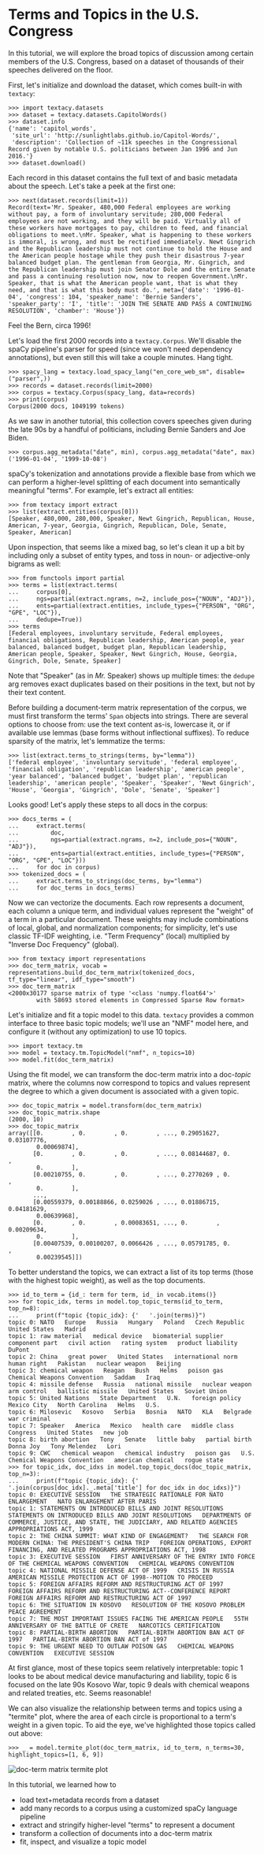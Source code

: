 # Terms and Topics in the U.S. Congress

In this tutorial, we will explore the broad topics of discussion among certain members of the U.S. Congress, based on a dataset of thousands of their speeches delivered on the floor.

First, let's initialize and download the dataset, which comes built-in with `textacy`:

```pycon
>>> import textacy.datasets
>>> dataset = textacy.datasets.CapitolWords()
>>> dataset.info
{'name': 'capitol_words',
 'site_url': 'http://sunlightlabs.github.io/Capitol-Words/',
 'description': 'Collection of ~11k speeches in the Congressional Record given by notable U.S. politicians between Jan 1996 and Jun 2016.'}
>>> dataset.download()
```

Each record in this dataset contains the full text of and basic metadata about the speech. Let's take a peek at the first one:

```pycon
>>> next(dataset.records(limit=1))
Record(text='Mr. Speaker, 480,000 Federal employees are working without pay, a form of involuntary servitude; 280,000 Federal employees are not working, and they will be paid. Virtually all of these workers have mortgages to pay, children to feed, and financial obligations to meet.\nMr. Speaker, what is happening to these workers is immoral, is wrong, and must be rectified immediately. Newt Gingrich and the Republican leadership must not continue to hold the House and the American people hostage while they push their disastrous 7-year balanced budget plan. The gentleman from Georgia, Mr. Gingrich, and the Republican leadership must join Senator Dole and the entire Senate and pass a continuing resolution now, now to reopen Government.\nMr. Speaker, that is what the American people want, that is what they need, and that is what this body must do.', meta={'date': '1996-01-04', 'congress': 104, 'speaker_name': 'Bernie Sanders', 'speaker_party': 'I', 'title': 'JOIN THE SENATE AND PASS A CONTINUING RESOLUTION', 'chamber': 'House'})
```

Feel the Bern, circa 1996!

Let's load the first 2000 records into a `textacy.Corpus`. We'll disable the spaCy pipeline's parser for speed (since we won't need dependency annotations), but even still this will take a couple minutes. Hang tight.

```pycon
>>> spacy_lang = textacy.load_spacy_lang("en_core_web_sm", disable=("parser",))
>>> records = dataset.records(limit=2000)
>>> corpus = textacy.Corpus(spacy_lang, data=records)
>>> print(corpus)
Corpus(2000 docs, 1049199 tokens)
```

As we saw in another tutorial, this collection covers speeches given during the late 90s by a handful of politicians, including Bernie Sanders and Joe Biden.

```pycon
>>> corpus.agg_metadata("date", min), corpus.agg_metadata("date", max)
('1996-01-04', '1999-10-08')
```

spaCy's tokenization and annotations provide a flexible base from which we can perform a higher-level splitting of each document into semantically meaningful "terms". For example, let's extract all entities:

```pycon
>>> from textacy import extract
>>> list(extract.entities(corpus[0]))
[Speaker, 480,000, 280,000, Speaker, Newt Gingrich, Republican, House, American, 7-year, Georgia, Gingrich, Republican, Dole, Senate, Speaker, American]
```

Upon inspection, that seems like a mixed bag, so let's clean it up a bit by including only a subset of entity types, and toss in noun- or adjective-only bigrams as well:

```pycon
>>> from functools import partial
>>> terms = list(extract.terms(
...     corpus[0],
...     ngs=partial(extract.ngrams, n=2, include_pos={"NOUN", "ADJ"}),
...     ents=partial(extract.entities, include_types={"PERSON", "ORG", "GPE", "LOC"}),
...     dedupe=True))
>>> terms
[Federal employees, involuntary servitude, Federal employees, financial obligations, Republican leadership, American people, year balanced, balanced budget, budget plan, Republican leadership, American people, Speaker, Speaker, Newt Gingrich, House, Georgia, Gingrich, Dole, Senate, Speaker]
```

Note that "Speaker" (as in _Mr._ Speaker) shows up multiple times: the `dedupe` arg removes exact duplicates based on their positions in the text, but not by their text content.

Before building a document-term matrix representation of the corpus, we must first transform the terms' `Span` objects into strings. There are several options to choose from: use the text content as-is, lowercase it, or if available use lemmas (base forms without inflectional suffixes). To reduce sparsity of the matrix, let's lemmatize the terms:

```pycon
>>> list(extract.terms_to_strings(terms, by="lemma"))
['federal employee', 'involuntary servitude', 'federal employee', 'financial obligation', 'republican leadership', 'american people', 'year balanced', 'balanced budget', 'budget plan', 'republican leadership', 'american people', 'Speaker', 'Speaker', 'Newt Gingrich', 'House', 'Georgia', 'Gingrich', 'Dole', 'Senate', 'Speaker']
```

Looks good! Let's apply these steps to all docs in the corpus:

```pycon
>>> docs_terms = (
...     extract.terms(
...         doc,
...         ngs=partial(extract.ngrams, n=2, include_pos={"NOUN", "ADJ"}),
...         ents=partial(extract.entities, include_types={"PERSON", "ORG", "GPE", "LOC"}))
...     for doc in corpus)
>>> tokenized_docs = (
...     extract.terms_to_strings(doc_terms, by="lemma")
...     for doc_terms in docs_terms)
```

Now we can vectorize the documents. Each row represents a document, each column a unique term, and individual values represent the "weight" of a term in a particular document. These weights may include combinations of local, global, and normalization components; for simplicity, let's use classic TF-IDF weighting, i.e. "Term Frequency" (local) multiplied by "Inverse Doc Frequency" (global).

```pycon
>>> from textacy import representations
>>> doc_term_matrix, vocab = representations.build_doc_term_matrix(tokenized_docs, tf_type="linear", idf_type="smooth")
>>> doc_term_matrix
<2000x30177 sparse matrix of type '<class 'numpy.float64'>'
	    with 58693 stored elements in Compressed Sparse Row format>
```

Let's initialize and fit a topic model to this data. `textacy` provides a common interface to three basic topic models; we'll use an "NMF" model here, and configure it (without any optimization) to use 10 topics.

```pycon
>>> import textacy.tm
>>> model = textacy.tm.TopicModel("nmf", n_topics=10)
>>> model.fit(doc_term_matrix)
```

Using the fit model, we can transform the doc-term matrix into a doc-*topic* matrix, where the columns now correspond to topics and values represent the degree to which a given document is associated with a given topic.

```pycon
>>> doc_topic_matrix = model.transform(doc_term_matrix)
>>> doc_topic_matrix.shape
(2000, 10)
>>> doc_topic_matrix
array([[0.        , 0.        , 0.        , ..., 0.29051627, 0.03107776,
        0.00069874],
       [0.        , 0.        , 0.        , ..., 0.08144687, 0.        ,
        0.        ],
       [0.00210755, 0.        , 0.        , ..., 0.2770269 , 0.        ,
        0.        ],
       ...,
       [0.00559379, 0.00188866, 0.0259026 , ..., 0.01886715, 0.04181629,
        0.00639968],
       [0.        , 0.        , 0.00083651, ..., 0.        , 0.00209634,
        0.        ],
       [0.00407539, 0.00100207, 0.0066426 , ..., 0.05791785, 0.        ,
        0.00239545]])
```

To better understand the topics, we can extract a list of its top terms (those with the highest topic weight), as well as the top documents.

```pycon
>>> id_to_term = {id_: term for term, id_ in vocab.items()}
>>> for topic_idx, terms in model.top_topic_terms(id_to_term, top_n=8):
...     print(f"topic {topic_idx}: {'   '.join(terms)}")
topic 0: NATO   Europe   Russia   Hungary   Poland   Czech Republic   United States   Madrid
topic 1: raw material   medical device   biomaterial supplier   component part   civil action   rating system   product liability   DuPont
topic 2: China   great power   United States   international norm   human right   Pakistan   nuclear weapon   Beijing
topic 3: chemical weapon   Reagan   Bush   Helms   poison gas   Chemical Weapons Convention   Saddam   Iraq
topic 4: missile defense   Russia   national missile   nuclear weapon   arm control   ballistic missile   United States   Soviet Union
topic 5: United Nations   State Department   U.N.   foreign policy   Mexico City   North Carolina   Helms   U.S.
topic 6: Milosevic   Kosovo   Serbia   Bosnia   NATO   KLA   Belgrade   war criminal
topic 7: Speaker   America   Mexico   health care   middle class   Congress   United States   new job
topic 8: birth abortion   Tony   Senate   little baby   partial birth   Donna Joy   Tony Melendez   Lori
topic 9: CWC   chemical weapon   chemical industry   poison gas   U.S.   Chemical Weapons Convention   american chemical   rogue state
>>> for topic_idx, doc_idxs in model.top_topic_docs(doc_topic_matrix, top_n=3):
...     print(f"topic {topic_idx}: {'   '.join(corpus[doc_idx]._.meta['title'] for doc_idx in doc_idxs)}")
topic 0: EXECUTIVE SESSION   THE STRATEGIC RATIONALE FOR NATO ENLARGEMENT   NATO ENLARGEMENT AFTER PARIS
topic 1: STATEMENTS ON INTRODUCED BILLS AND JOINT RESOLUTIONS   STATEMENTS ON INTRODUCED BILLS AND JOINT RESOLUTIONS   DEPARTMENTS OF COMMERCE, JUSTICE, AND STATE, THE JUDICIARY, AND RELATED AGENCIES APPROPRIATIONS ACT, 1999
topic 2: THE CHINA SUMMIT: WHAT KIND OF ENGAGEMENT?   THE SEARCH FOR MODERN CHINA: THE PRESIDENT'S CHINA TRIP   FOREIGN OPERATIONS, EXPORT FINANCING, AND RELATED PROGRAMS APPROPRIATIONS ACT, 1998
topic 3: EXECUTIVE SESSION   FIRST ANNIVERSARY OF THE ENTRY INTO FORCE OF THE CHEMICAL WEAPONS CONVENTION   CHEMICAL WEAPONS CONVENTION
topic 4: NATIONAL MISSILE DEFENSE ACT OF 1999   CRISIS IN RUSSIA   AMERICAN MISSILE PROTECTION ACT OF 1998--MOTION TO PROCEED
topic 5: FOREIGN AFFAIRS REFORM AND RESTRUCTURING ACT OF 1997   FOREIGN AFFAIRS REFORM AND RESTRUCTURING ACT--CONFERENCE REPORT   FOREIGN AFFAIRS REFORM AND RESTRUCTURING ACT OF 1997
topic 6: THE SITUATION IN KOSOVO   RESOLUTION OF THE KOSOVO PROBLEM   PEACE AGREEMENT
topic 7: THE MOST IMPORTANT ISSUES FACING THE AMERICAN PEOPLE   55TH ANNIVERSARY OF THE BATTLE OF CRETE   NARCOTICS CERTIFICATION
topic 8: PARTIAL-BIRTH ABORTION   PARTIAL-BIRTH ABORTION BAN ACT OF 1997   PARTIAL-BIRTH ABORTION BAN ACT of 1997
topic 9: THE URGENT NEED TO OUTLAW POISON GAS   CHEMICAL WEAPONS CONVENTION   EXECUTIVE SESSION
```

At first glance, most of these topics seem relatively interpretable: topic 1 looks to be about medical device manufacturing and liability, topic 6 is focused on the late 90s Kosovo War, topic 9 deals with chemical weapons and related treaties, etc. Seems reasonable!

We can also visualize the relationship between terms and topics using a "termite" plot, where the area of each circle is proportional to a term's weight in a given topic. To aid the eye, we've highlighted those topics called out above:

```pycon
>>> _ = model.termite_plot(doc_term_matrix, id_to_term, n_terms=30, highlight_topics=[1, 6, 9])
```

![doc-term matrix termite plot](../../_static/doc-term-matrix.png "doc-term matrix termite plot")

In this tutorial, we learned how to

- load text+metadata records from a dataset
- add many records to a corpus using a customized spaCy language pipeline
- extract and stringify higher-level "terms" to represent a document
- transform a collection of documents into a doc-term matrix
- fit, inspect, and visualize a topic model

